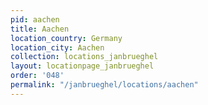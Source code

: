 ```yaml
---
pid: aachen
title: Aachen
location_country: Germany
location_city: Aachen
collection: locations_janbrueghel
layout: locationpage_janbrueghel
order: '048'
permalink: "/janbrueghel/locations/aachen"
---
```

